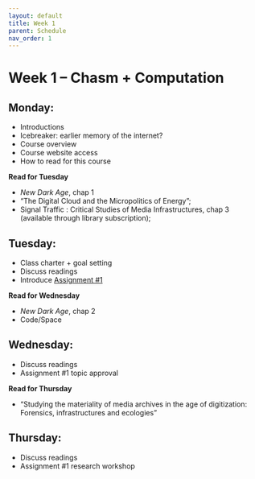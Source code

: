 ```yaml
---
layout: default
title: Week 1
parent: Schedule
nav_order: 1
---
```


# Week 1 – Chasm + Computation 

## Monday:
* Introductions
* Icebreaker: earlier memory of the internet?
* Course overview 
* Course website access 
* How to read for this course

**Read for Tuesday**
* *New Dark Age*, chap 1
* “The Digital Cloud and the Micropolitics of Energy”; 
* Signal Traffic : Critical Studies of Media Infrastructures, chap 3 (available through library subscription); 

## Tuesday: 
* Class charter + goal setting
* Discuss readings
* Introduce [Assignment #1](../assignments.html/#assignment-1-dead-tech)

**Read for Wednesday**
* *New Dark Age*, chap 2
* Code/Space

## Wednesday: 
* Discuss readings
* Assignment #1 topic approval 

**Read for Thursday**
* “Studying the materiality of media archives in the age of digitization: Forensics, infrastructures and ecologies”

## Thursday:
* Discuss readings
* Assignment #1 research workshop 